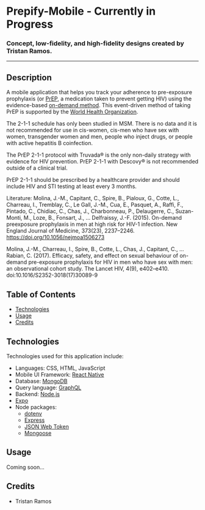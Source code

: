 # Prepify-Mobile - Currently in Progress

### Concept, low-fidelity, and high-fidelity designs created by Tristan Ramos. 
---

## Description 
A mobile application that helps you track your adherence to pre-exposure prophylaxis (or [PrEP](https://www.cdc.gov/hiv/risk/prep/index.html#:~:text=Pre%2Dexposure%20prophylaxis%20(or%20PrEP,use%20by%20at%20least%2074%25.) ), a medication taken to prevent getting HIV) using the evidence-based [on-demand method](https://www.cdc.gov/hiv/basics/prep/on-demand-prep.html). This event-driven method of taking PrEP is supported by the [World Health Organization](https://iris.who.int/bitstream/handle/10665/360861/9789240053694-eng.pdf?sequence=1). 

The 2-1-1 schedule has only been studied in MSM. There is no data and it is not recommended for use in cis-women, cis-men who have sex with women, transgender women and men, people who inject drugs, or people with active hepatitis B coinfection.

The PrEP 2-1-1 protocol with Truvada® is the only non-daily strategy with evidence for HIV prevention. PrEP 2-1-1 with Descovy® is not recommended outside of a clinical trial.

PrEP 2-1-1 should be prescribed by a healthcare provider and should include HIV and STI testing at least every 3 months.

Literature: 
Molina, J.-M., Capitant, C., Spire, B., Pialoux, G., Cotte, L., Charreau, I., Tremblay, C., Le Gall, J.-M., Cua, E., Pasquet, A., Raffi, F., Pintado, C., Chidiac, C., Chas, J., Charbonneau, P., Delaugerre, C., Suzan-Monti, M., Loze, B., Fonsart, J., … Delfraissy, J.-F. (2015). On-demand preexposure prophylaxis in men at high risk for HIV-1 infection. New England Journal of Medicine, 373(23), 2237–2246. https://doi.org/10.1056/nejmoa1506273 

Molina, J.-M., Charreau, I., Spire, B., Cotte, L., Chas, J., Capitant, C., … Rabian, C. (2017). Efficacy, safety, and effect on sexual behaviour of on-demand pre-exposure prophylaxis for HIV in men who have sex with men: an observational cohort study. The Lancet HIV, 4(9), e402–e410. doi:10.1016/S2352-3018(17)30089-9

## Table of Contents
- [Technologies](#technologies)
- [Usage](#usage)
- [Credits](#credits)

## Technologies 
Technologies used for this application include: 
- Languages: CSS, HTML, JavaScript
- Mobile UI Framework: [React Native](https://reactnative.dev/)
- Database: [MongoDB](https://www.mongodb.com/)
- Query language: [GraphQL](https://graphql.org/)
- Backend: [Node.js](https://nodejs.org/en)
- [Expo](https://expo.dev/)
- Node packages:
  - [dotenv](https://www.npmjs.com/package/dotenv)
  - [Express](https://www.npmjs.com/package/express)
  - [JSON Web Token](https://jwt.io/)
  - [Mongoose](https://mongoosejs.com/)
 

## Usage 
Coming soon...

## Credits 
  - Tristan Ramos

